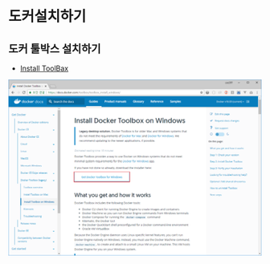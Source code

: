# 도커설치하기

## 도커 툴박스 설치하기
- [Install ToolBax](https://docs.docker.com/toolbox/toolbox_install_windows/)
<img src="https://github.com/wkddnjset/ELK-Tutorial/blob/master/img/도커설치_1.png">